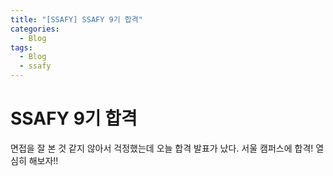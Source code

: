 ```yaml
---
title: "[SSAFY] SSAFY 9기 합격"
categories:
  - Blog
tags:
  - Blog
  - ssafy
---
```


# SSAFY 9기 합격
면접을 잘 본 것 같지 않아서 걱정했는데 오늘 합격 발표가 났다.
서울 캠퍼스에 합격!
열심히 해보자!!
